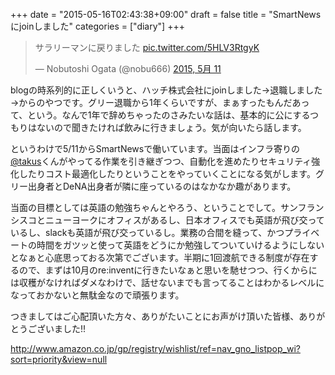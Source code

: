 +++
date = "2015-05-16T02:43:38+09:00"
draft = false
title = "SmartNewsにjoinしました"
categories = ["diary"]
+++

<blockquote class="twitter-tweet" lang="ja"><p lang="ja" dir="ltr">サラリーマンに戻りました <a href="http://t.co/5HLV3RtgyK">pic.twitter.com/5HLV3RtgyK</a></p>&mdash; Nobutoshi Ogata (@nobu666) <a href="https://twitter.com/nobu666/status/597587895541735425">2015, 5月 11</a></blockquote>
<script async src="//platform.twitter.com/widgets.js" charset="utf-8"></script>

blogの時系列的に正しくいうと、ハッチ株式会社にjoinしました→退職しました→からのやつです。グリー退職から1年くらいですが、まぁすったもんだあって、という。なんで1年で辞めちゃったのさみたいな話は、基本的に公にするつもりはないので聞きたければ飲みに行きましょう。気が向いたら話します。

というわけで5/11からSmartNewsで働いています。当面はインフラ寄りの<a href="https://twitter.com/takus">@takus</a>くんがやってる作業を引き継ぎつつ、自動化を進めたりセキュリティ強化したりコスト最適化したりということをやっていくことになる気がします。グリー出身者とDeNA出身者が隣に座っているのはなかなか趣があります。

当面の目標としては英語の勉強ちゃんとやろう、ということでして。サンフランシスコとニューヨークにオフィスがあるし、日本オフィスでも英語が飛び交っているし、slackも英語が飛び交っているし。業務の合間を縫って、かつプライベートの時間をガツッと使って英語をどうにか勉強してついていけるようにしないとなぁと心底思っておる次第でございます。半期に1回渡航できる制度が存在するので、まずは10月のre:inventに行きたいなぁと思いを馳せつつ、行くからには収穫がなければダメなわけで、話せないまでも言ってることはわかるレベルになっておかないと無駄金なので頑張ります。

つきましてはご心配頂いた方々、ありがたいことにお声がけ頂いた皆様、ありがとうございました!!

<a href="http://www.amazon.co.jp/gp/registry/wishlist/ref=nav_gno_listpop_wi?sort=priority&view=null">http://www.amazon.co.jp/gp/registry/wishlist/ref=nav_gno_listpop_wi?sort=priority&view=null</a>
